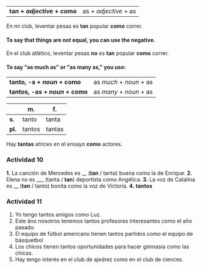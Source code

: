 | | |
| --- | --- |
**tan + *adjective* + como** | as + *adjective* + as

En mi club, leventar pesas es **tan** popular **como** correr.

#### To say that things are *not* equal, you can use the negative.

En el club atlético, leventar pesas **no** es **tan** popular **como** correr.


#### To say "as much as" or "as many as," you use:

| | |
| --- | --- |
| **tanto, -a + *noun* + como** | as *much* + *noun* + as |
| **tantos, -as + *noun* + como** | as *many* + *noun* + as |

| | m. | f. |
| --- | --- | --- |
| **s.** | tanto | tanta |
| **pl.** | tantos | tantas |


Hay **tantas** atrices en el ensayo **como** actores.


### Actividad 10
**1.** La canción de Mercedes es __ (**tan** / tanta) buena como la de Enrique.
**2.** Elena no es ___ (tanta / **tan**) deportista como Angélica.
**3.** La voz de Catalina es __ (**tan** / tanto) bonita como la voz de Victoria.
**4.** __tantos__

### Actividad 11
1. Yo tengo tantos amigos como Luz.
2. Este ãno nosotros tenemos tantos profesores interesantes como el año pasado.
3. El equipo de fútbol americano tienen tantos partidos como el equipo de básquetbol
4. Los chicos tienen tantos oportunidades para hacer gimnasia como las chicas.
5. Hay tengo interés en el club de ajedrez como en el club de ciences.
